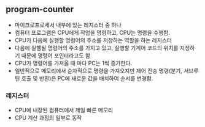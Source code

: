 ## program-counter
- 마이크로프로세서 내부에 있는 레지스터 중 하나
- 컴퓨터 프로그램은 CPU에게 작업을 명령하고, CPU는 명령을 수행함.
- CPU가 다음에 실행할 명령어의 주소를 저장하는 역할을 하는 레지스터
- 다음에 실핼될 명령어의 주소를 가지고 있고, 실행할 기계어 코드의 위치를 지정하기 때문에 명령어 포인터라고도 함
- CPU가 명령어를 가져올 때 마다 PC는 1씩 증가한다.
- 일반적으로 메모리에서 순차적으로 명령을 가져오지만 제어 전송 명령(분기, 서브루틴 호출 및 반환)은 PC에 새로운 값을 배치하여 순서를 변경함.

### 레지스터
- CPU에 내장된 컴퓨터에서 제일 빠른 메모리
- CPU 계산 과정의 일부로 동작